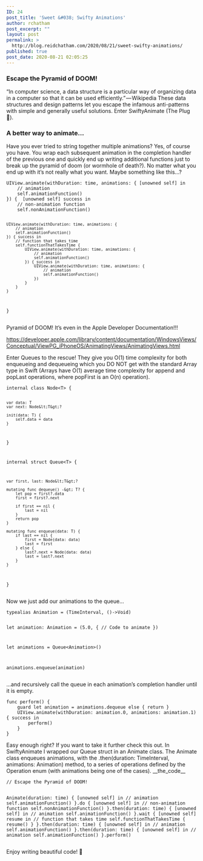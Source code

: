 ```yaml
---
ID: 24
post_title: 'Sweet &#038; Swifty Animations'
author: rchatham
post_excerpt: ""
layout: post
permalink: >
  http://blog.reidchatham.com/2020/08/21/sweet-swifty-animations/
published: true
post_date: 2020-08-21 02:05:25
---
```

<h3>Escape the Pyramid of DOOM!</h3>
<p>“In computer science, a data structure is a particular way of organizing data in a computer so that it can be used efficiently.” — Wikipedia
These data structures and design patterns let you escape the infamous anti-patterns with simple and generally useful solutions. Enter SwiftyAnimate (The Plug 🔌).</p>
<h3>A better way to animate…</h3>
<p>Have you ever tried to string together multiple animations? Yes, of course you have. You wrap each subsequent animation in the completion handler of the previous one and quickly end up writing additional functions just to break up the pyramid of doom (or wormhole of death?). No matter what you end up with it’s not really what you want. Maybe something like this…?</p>
<pre><code>UIView.animate(withDuration: time, animations: { [unowned self] in
    // animation
    self.animationFunction()
}) {  [unowned self] success in
    // non-animation function
    self.nonAnimationFunction()

    UIView.animate(withDuration: time, animations: {
        // animation
        self.animationFunction()
    }) { success in
        // function that takes time
        self.functionThatTakesTime {
            UIView.animate(withDuration: time, animations: {
                // animation
                self.animationFunction()
            }) { success in
                UIView.animate(withDuration: time, animations: {
                    // animation
                    self.animationFunction()
                })
            }
        }
    }
}</code></pre>
<p>Pyramid of DOOM!
It’s even in the Apple Developer Documentation!!!</p>
<p><a href="https://developer.apple.com/library/content/documentation/WindowsViews/Conceptual/ViewPG_iPhoneOS/AnimatingViews/AnimatingViews.html">https://developer.apple.com/library/content/documentation/WindowsViews/Conceptual/ViewPG_iPhoneOS/AnimatingViews/AnimatingViews.html</a></p>
<p>Enter Queues to the rescue! They give you O(1) time complexity for both enqueueing and dequeueing which you DO NOT get with the standard Array type in Swift (Arrays have O(1) average time complexity for append and popLast operations, where popFirst is an O(n) operation).</p>
<pre><code>internal class Node&lt;T&gt; {

    var data: T
    var next: Node&lt;T&gt;?

    init(data: T) {
        self.data = data
    }
}

internal struct Queue&lt;T&gt; {

    var first, last: Node&lt;T&gt;?

    mutating func dequeue() -&gt; T? {
        let pop = first?.data
        first = first?.next

        if first == nil {
            last = nil
        }
        return pop
    }

    mutating func enqueue(data: T) {
        if last == nil {
            first = Node(data: data)
            last = first
        } else {
            last?.next = Node(data: data)
            last = last?.next
        }
    }
}</code></pre>
<p>Now we just add our animations to the queue…</p>
<pre><code>typealias Animation = (TimeInterval, ()-&gt;Void)

let animation: Animation = (5.0, {
    // Code to animate
})

let animations = Queue&lt;Animation&gt;()

animations.enqueue(animation)</code></pre>
<p>…and recursively call the queue in each animation’s completion handler until it is empty.</p>
<pre><code>func perform() {
    guard let animation = animations.dequeue else { return }
    UIView.animate(withDuration: animation.0, animations: animation.1) { success in
        perform()
    }
}</code></pre>
<p>Easy enough right?
If you want to take it further check this out. In SwiftyAnimate I wrapped our Queue struct in an Animate class. The Animate class enqueues animations, with the .then(duration: TimeInterval, animations: Animation) method, to a series of operations defined by the Operation enum (with animations being one of the cases). __the_code__</p>
<pre><code>// Escape the Pyramid of DOOM!

Animate(duration: time) { [unowned self] in
    // animation
    self.animationFunction()
}.do { [unowned self] in
    // non-animation function
    self.nonAnimationFunction()
}.then(duration: time) { [unowned self] in
    // animation
    self.animationFunction()
}.wait { [unowned self] resume in
    // function that takes time
    self.functionThatTakesTime {
        resume()
    }
}.then(duration: time) { [unowned self] in
    // animation
    self.animationFunction()
}.then(duration: time) { [unowned self] in
    // animation
    self.animationFunction()
}.perform()</code></pre>
<p>Enjoy writing beautiful code! 🎉 </p>